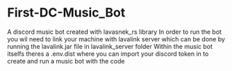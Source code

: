 # First-DC-Music_Bot
A discord music bot created with lavasnek_rs library
In order to run the bot you wil need to link your machine with lavalink server which can be done by running the lavalink.jar file in lavalink_server folder
Within the music bot itselfs theres a .env.dist where you can import your discord token in to create and run a music bot with the code
